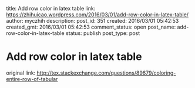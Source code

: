 title: Add row color in latex table
link: https://zhihuicao.wordpress.com/2016/03/01/add-row-color-in-latex-table/
author: myczhih
description: 
post_id: 351
created: 2016/03/01 05:42:53
created_gmt: 2016/03/01 05:42:53
comment_status: open
post_name: add-row-color-in-latex-table
status: publish
post_type: post

# Add row color in latex table

original link: <http://tex.stackexchange.com/questions/89679/coloring-entire-row-of-tabular>